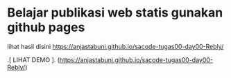 # Belajar publikasi web statis gunakan github pages
lihat hasil disini https://anjastabuni.github.io/sacode-tugas00-day00-Rebly/

.[ LIHAT DEMO ]. (https://anjastabuni.github.io/sacode-tugas00-day00-Rebly/)
